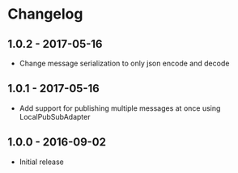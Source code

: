 # Changelog

## 1.0.2 - 2017-05-16

* Change message serialization to only json encode and decode

## 1.0.1 - 2017-05-16

* Add support for publishing multiple messages at once using LocalPubSubAdapter

## 1.0.0 - 2016-09-02

* Initial release